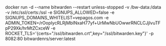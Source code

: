 docker run -d --name bitwarden --restart unless-stopped -v /bw-data:/data -v /etc/ssl/certs:/ssl -e SIGNUPS_ALLOWED=false -e SIGNUPS_DOMAINS_WHITELIST=vepagos.com -e ADMIN_TOKEN=/rOopIycRLRjMbINxaH77yf+UrMwNbUOwwrRNCLCJjIvuTFpP29Xk/hrMtZCxceW -e ROCKET_TLS='{certs="/ssl/bitwarden.crt",key="/ssl/bitwarden.key"}' -p 8082:80 bitwardenrs/server:latest